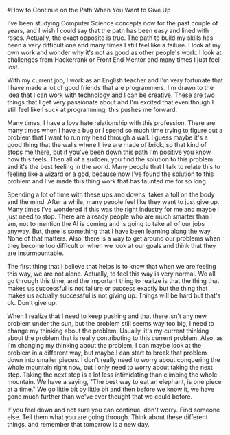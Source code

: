 #How to Continue on the Path When You Want to Give Up

I've been studying Computer Science concepts now for the past couple of years, and I wish I could say that the path has been easy and lined with roses. Actually, the exact opposite is true. The path to build my skills has been a very difficult one and many times I still feel like a failure. I look at my own work and wonder why it's not as good as other people's work. I look at challenges from Hackerrank or Front End Mentor and many times I just feel lost.

With my current job, I work as an English teacher and I'm very fortunate that I have made a lot of good friends that are programmers. I'm drawn to the idea that I can work with technology and I can be creative. These are two things that I get very passionate about and I'm excited that even though I still feel like I suck at programming, this pushes me forward.

Many times, I have a love hate relationship with this profession. There are many times when I have a bug or I spend so much time trying to figure out a problem that I want to run my head through a wall. I guess maybe it's a good thing that the walls where I live are made of brick, so that kind of stops me there, but if you've been down this path I'm positive you know how this feels. Then all of a sudden, you find the solution to this problem and it's the best feeling in the world. Many people that I talk to relate this to feeling like a wizard or a god, because now I've found the solution to this problem and I've made this thing work that has taunted me for so long.

Spending a lot of time with these ups and downs, takes a toll on the body and the mind. After a while, many people feel like they want to just give up. Many times I've wondered if this was the right industry for me and maybe I just need to stop. There are already people who are much smarter than I am, not to mention the AI is coming and is going to take all of our jobs anyway. But, there is something that I have been learning along the way. None of that matters. Also, there is a way to get around our problems when they become too difficult or when we look at our goals and think that they are insurmountable.

The first thing that I believe that helps is to know that when we are feeling this way, we are not alone. Actually, to feel this way is very normal. We all go through this time, and the important thing to realize is that the thing that makes us successful is not failure or success exactly but the thing that makes us actually successful is not giving up. Things will be hard but that's ok. Don't give up.

When I realize that I need to keep pushing and that there isn't any new problem under the sun, but the problem still seems way too big, I need to change my thinking about the problem. Usually, it's my current thinking about the problem that is really contributing to this current problem. Also, as I'm changing my thinking about the problem, I can maybe look at the problem in a different way, but maybe I can start to break that problem down into smaller pieces. I don't really need to worry about conquering the whole mountain right now, but I only need to worry about taking the next step. Taking the next step is a lot less intimidating than climbing the whole mountain. We have a saying, "The best way to eat an elephant, is one piece at a time." We go little bit by little bit and then before we know it, we have gone much further than we've ever thought that we could before.

If you feel down and not sure you can continue, don't worry. Find someone else. Tell them what you are going through. Think about these different things, and remember that tomorrow is a new day.
